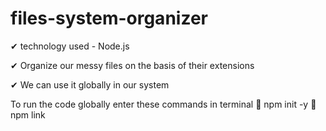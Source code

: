 # files-system-organizer




✔ technology used - Node.js

✔ Organize our messy files on the basis of their extensions

✔ We can use it globally in our system



To run the code globally enter these commands in terminal 
💨 npm init -y
💨 npm link
